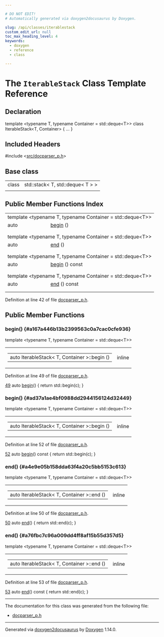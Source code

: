 ```yaml
---

# DO NOT EDIT!
# Automatically generated via doxygen2docusaurus by Doxygen.

slug: /api/classes/iterablestack
custom_edit_url: null
toc_max_heading_level: 4
keywords:
  - doxygen
  - reference
  - class

---
```


<div class="doxyPage">

# The `IterableStack` Class Template Reference



## Declaration

<div class="doxyDeclaration">
template &lt;typename T, typename Container = std::deque&lt;T&gt;&gt;
class IterableStack&lt;T, Container&gt; { ... }
</div>

## Included Headers

<div class="doxyIncludesList">#include &lt;<a href="/web-doxygen/docs/api/files/src/docparser-p-h">src/docparser_p.h</a>&gt;
</div>

## Base class

<table class="doxyMembersIndex">

<tr class="doxyMemberIndexItem">
<td class="doxyMemberIndexItemType" align="left" valign="top">class</td>
<td class="doxyMemberIndexItemName" align="left" valign="top">std::stack&lt; T, std::deque&lt; T &gt; &gt;</td>
</tr>
<tr class="doxyMemberIndexSeparator">
<td class="doxyMemberIndexSeparator" colspan="2"></td>
</tr>

</table>

## Public Member Functions Index

<table class="doxyMembersIndex">

<tr class="doxyMemberIndexTemplate">
<td class="doxyMemberIndexTemplate" colspan="2"><div>template &lt;typename T, typename Container = std::deque&lt;T&gt;&gt;</div></td>
</tr>
<tr class="doxyMemberIndexItem">
<td class="doxyMemberIndexItemTypeTemplate" align="left" valign="top">auto</td>
<td class="doxyMemberIndexItemNameTemplate" align="left" valign="top"><a href="#a167a446b13b2399563c0a7cac0cfe936">begin</a> ()</td>
</tr>
<tr class="doxyMemberIndexDescription">
<td class="doxyMemberIndexDescriptionLeft"></td>
<td class="doxyMemberIndexDescriptionRight">
</td>
</tr>
<tr class="doxyMemberIndexSeparator">
<td class="doxyMemberIndexSeparator" colspan="2"></td>
</tr>

<tr class="doxyMemberIndexTemplate">
<td class="doxyMemberIndexTemplate" colspan="2"><div>template &lt;typename T, typename Container = std::deque&lt;T&gt;&gt;</div></td>
</tr>
<tr class="doxyMemberIndexItem">
<td class="doxyMemberIndexItemTypeTemplate" align="left" valign="top">auto</td>
<td class="doxyMemberIndexItemNameTemplate" align="left" valign="top"><a href="#a4e9e05b158dda63f4a20c5bb5153c613">end</a> ()</td>
</tr>
<tr class="doxyMemberIndexDescription">
<td class="doxyMemberIndexDescriptionLeft"></td>
<td class="doxyMemberIndexDescriptionRight">
</td>
</tr>
<tr class="doxyMemberIndexSeparator">
<td class="doxyMemberIndexSeparator" colspan="2"></td>
</tr>

<tr class="doxyMemberIndexTemplate">
<td class="doxyMemberIndexTemplate" colspan="2"><div>template &lt;typename T, typename Container = std::deque&lt;T&gt;&gt;</div></td>
</tr>
<tr class="doxyMemberIndexItem">
<td class="doxyMemberIndexItemTypeTemplate" align="left" valign="top">auto</td>
<td class="doxyMemberIndexItemNameTemplate" align="left" valign="top"><a href="#ad37a1ae4bf0988dd2944156124d32449">begin</a> () const</td>
</tr>
<tr class="doxyMemberIndexDescription">
<td class="doxyMemberIndexDescriptionLeft"></td>
<td class="doxyMemberIndexDescriptionRight">
</td>
</tr>
<tr class="doxyMemberIndexSeparator">
<td class="doxyMemberIndexSeparator" colspan="2"></td>
</tr>

<tr class="doxyMemberIndexTemplate">
<td class="doxyMemberIndexTemplate" colspan="2"><div>template &lt;typename T, typename Container = std::deque&lt;T&gt;&gt;</div></td>
</tr>
<tr class="doxyMemberIndexItem">
<td class="doxyMemberIndexItemTypeTemplate" align="left" valign="top">auto</td>
<td class="doxyMemberIndexItemNameTemplate" align="left" valign="top"><a href="#a76fbc7c96a009dd4ff8af15b55d357d5">end</a> () const</td>
</tr>
<tr class="doxyMemberIndexDescription">
<td class="doxyMemberIndexDescriptionLeft"></td>
<td class="doxyMemberIndexDescriptionRight">
</td>
</tr>
<tr class="doxyMemberIndexSeparator">
<td class="doxyMemberIndexSeparator" colspan="2"></td>
</tr>

</table>


<p>Definition at line 42 of file <a href="/web-doxygen/docs/api/files/src/docparser-p-h">docparser_p.h</a>.</p>


<div class="doxySectionDef">

## Public Member Functions

### begin() {#a167a446b13b2399563c0a7cac0cfe936}

<div class="doxyMemberItem">
<div class="doxyMemberProto">
<div class="doxyMemberTemplate">template &lt;typename T, typename Container = std::deque&lt;T&gt;&gt;</div>
<table class="doxyMemberLabels">
<tr class="doxyMemberLabels">
<td class="doxyMemberLabelsLeft">
<table class="doxyMemberName">
<tr>
<td class="doxyMemberName">auto IterableStack&lt; T, Container &gt;::begin ()</td>
</tr>
</table>
</td>
<td class="doxyMemberLabelsRight">
<span class="doxyMemberLabels">
<span class="doxyMemberLabel inline">inline</span>
</span>
</td>
</tr>
</table>
</div>
<div class="doxyMemberDoc">



<p>Definition at line 49 of file <a href="/web-doxygen/docs/api/files/src/docparser-p-h">docparser_p.h</a>.</p>


<div class="doxyProgramListing">

<div class="doxyCodeLine"><span class="doxyLineNumber"><a href="#a167a446b13b2399563c0a7cac0cfe936">49</a></span><span class="doxyLineContent"><span class="doxyHighlight">    </span><span class="doxyHighlightKeyword">auto</span><span class="doxyHighlight"> <a href="#a167a446b13b2399563c0a7cac0cfe936">begin</a>() { </span><span class="doxyHighlightKeywordFlow">return</span><span class="doxyHighlight"> std::begin(c); }</span></span></div>

</div>

</div>
</div>

### begin() {#ad37a1ae4bf0988dd2944156124d32449}

<div class="doxyMemberItem">
<div class="doxyMemberProto">
<div class="doxyMemberTemplate">template &lt;typename T, typename Container = std::deque&lt;T&gt;&gt;</div>
<table class="doxyMemberLabels">
<tr class="doxyMemberLabels">
<td class="doxyMemberLabelsLeft">
<table class="doxyMemberName">
<tr>
<td class="doxyMemberName">auto IterableStack&lt; T, Container &gt;::begin ()</td>
</tr>
</table>
</td>
<td class="doxyMemberLabelsRight">
<span class="doxyMemberLabels">
<span class="doxyMemberLabel inline">inline</span>
</span>
</td>
</tr>
</table>
</div>
<div class="doxyMemberDoc">



<p>Definition at line 52 of file <a href="/web-doxygen/docs/api/files/src/docparser-p-h">docparser_p.h</a>.</p>


<div class="doxyProgramListing">

<div class="doxyCodeLine"><span class="doxyLineNumber"><a href="#ad37a1ae4bf0988dd2944156124d32449">52</a></span><span class="doxyLineContent"><span class="doxyHighlight">    </span><span class="doxyHighlightKeyword">auto</span><span class="doxyHighlight"> <a href="#ad37a1ae4bf0988dd2944156124d32449">begin</a>()</span><span class="doxyHighlightKeyword"> const </span><span class="doxyHighlight">{ </span><span class="doxyHighlightKeywordFlow">return</span><span class="doxyHighlight"> std::begin(c); }</span></span></div>

</div>

</div>
</div>

### end() {#a4e9e05b158dda63f4a20c5bb5153c613}

<div class="doxyMemberItem">
<div class="doxyMemberProto">
<div class="doxyMemberTemplate">template &lt;typename T, typename Container = std::deque&lt;T&gt;&gt;</div>
<table class="doxyMemberLabels">
<tr class="doxyMemberLabels">
<td class="doxyMemberLabelsLeft">
<table class="doxyMemberName">
<tr>
<td class="doxyMemberName">auto IterableStack&lt; T, Container &gt;::end ()</td>
</tr>
</table>
</td>
<td class="doxyMemberLabelsRight">
<span class="doxyMemberLabels">
<span class="doxyMemberLabel inline">inline</span>
</span>
</td>
</tr>
</table>
</div>
<div class="doxyMemberDoc">



<p>Definition at line 50 of file <a href="/web-doxygen/docs/api/files/src/docparser-p-h">docparser_p.h</a>.</p>


<div class="doxyProgramListing">

<div class="doxyCodeLine"><span class="doxyLineNumber"><a href="#a4e9e05b158dda63f4a20c5bb5153c613">50</a></span><span class="doxyLineContent"><span class="doxyHighlight">    </span><span class="doxyHighlightKeyword">auto</span><span class="doxyHighlight"> <a href="#a4e9e05b158dda63f4a20c5bb5153c613">end</a>() { </span><span class="doxyHighlightKeywordFlow">return</span><span class="doxyHighlight"> std::end(c); }</span></span></div>

</div>

</div>
</div>

### end() {#a76fbc7c96a009dd4ff8af15b55d357d5}

<div class="doxyMemberItem">
<div class="doxyMemberProto">
<div class="doxyMemberTemplate">template &lt;typename T, typename Container = std::deque&lt;T&gt;&gt;</div>
<table class="doxyMemberLabels">
<tr class="doxyMemberLabels">
<td class="doxyMemberLabelsLeft">
<table class="doxyMemberName">
<tr>
<td class="doxyMemberName">auto IterableStack&lt; T, Container &gt;::end ()</td>
</tr>
</table>
</td>
<td class="doxyMemberLabelsRight">
<span class="doxyMemberLabels">
<span class="doxyMemberLabel inline">inline</span>
</span>
</td>
</tr>
</table>
</div>
<div class="doxyMemberDoc">



<p>Definition at line 53 of file <a href="/web-doxygen/docs/api/files/src/docparser-p-h">docparser_p.h</a>.</p>


<div class="doxyProgramListing">

<div class="doxyCodeLine"><span class="doxyLineNumber"><a href="#a76fbc7c96a009dd4ff8af15b55d357d5">53</a></span><span class="doxyLineContent"><span class="doxyHighlight">    </span><span class="doxyHighlightKeyword">auto</span><span class="doxyHighlight"> <a href="#a76fbc7c96a009dd4ff8af15b55d357d5">end</a>()</span><span class="doxyHighlightKeyword"> const </span><span class="doxyHighlight">{ </span><span class="doxyHighlightKeywordFlow">return</span><span class="doxyHighlight"> std::end(c); }</span></span></div>

</div>

</div>
</div>

</div>

<hr/>

The documentation for this class was generated from the following file:

<ul>
<li><a href="/web-doxygen/docs/api/files/src/docparser-p-h">docparser_p.h</a></li>
</ul>

<hr/>

<p class="doxyGeneratedBy">Generated via <a href="https://github.com/xpack/doxygen2docusaurus">doxygen2docusaurus</a> by <a href="https://www.doxygen.nl">Doxygen</a> 1.14.0.</p>

</div>
